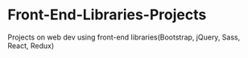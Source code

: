 # Front-End-Libraries-Projects
Projects on web dev using front-end libraries(Bootstrap, jQuery, Sass, React, Redux)
